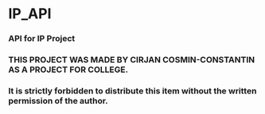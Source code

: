 # IP_API
### API for IP Project

### THIS PROJECT WAS MADE BY CIRJAN COSMIN-CONSTANTIN AS A PROJECT FOR COLLEGE.

### It is strictly forbidden to distribute this item without the written permission of the author.
